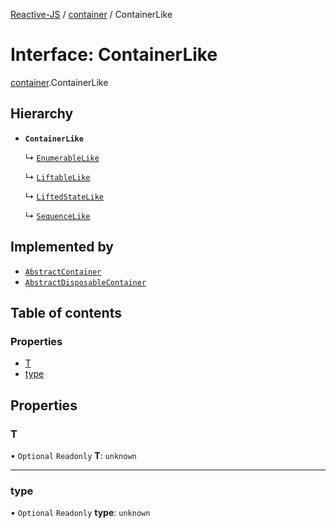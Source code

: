 [Reactive-JS](../README.md) / [container](../modules/container.md) / ContainerLike

# Interface: ContainerLike

[container](../modules/container.md).ContainerLike

## Hierarchy

- **`ContainerLike`**

  ↳ [`EnumerableLike`](enumerable.EnumerableLike.md)

  ↳ [`LiftableLike`](liftable.LiftableLike.md)

  ↳ [`LiftedStateLike`](liftable.LiftedStateLike.md)

  ↳ [`SequenceLike`](sequence.SequenceLike.md)

## Implemented by

- [`AbstractContainer`](../classes/container.AbstractContainer.md)
- [`AbstractDisposableContainer`](../classes/container.AbstractDisposableContainer.md)

## Table of contents

### Properties

- [T](container.ContainerLike.md#t)
- [type](container.ContainerLike.md#type)

## Properties

### T

• `Optional` `Readonly` **T**: `unknown`

___

### type

• `Optional` `Readonly` **type**: `unknown`
